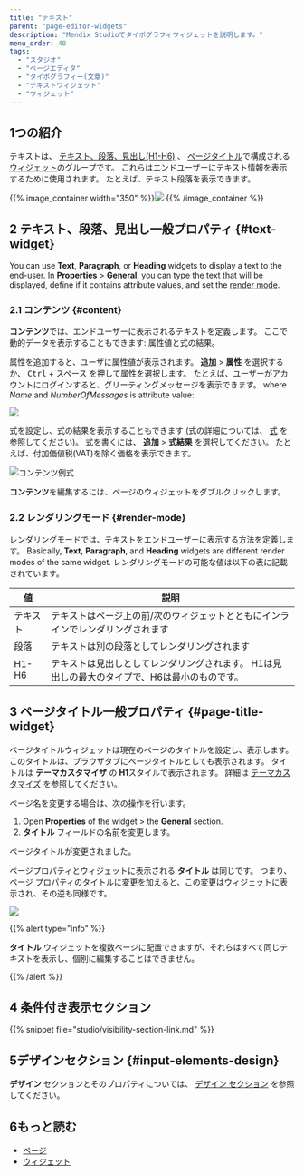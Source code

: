 ```yaml
---
title: "テキスト"
parent: "page-editor-widgets"
description: "Mendix Studioでタイポグラフィウィジェットを説明します。"
menu_order: 40
tags:
  - "スタジオ"
  - "ページエディタ"
  - "タイポグラフィー(文章)"
  - "テキストウィジェット"
  - "ウィジェット"
---
```


## 1つの紹介

テキストは、 [テキスト、段落、見出し(H1-H6)](page-editor-widgets) 、 [ページタイトル](#text-widget)で構成される [ウィジェット](#page-title-widget)のグループです。 これらはエンドユーザーにテキスト情報を表示するために使用されます。 たとえば、テキスト段落を表示できます。

{{% image_container width="350" %}}![](attachments/page-editor-widgets-text/paragraph-example.png)
{{% /image_container %}}

## 2 テキスト、段落、見出し一般プロパティ {#text-widget}

You can use **Text**, **Paragraph**, or **Heading** widgets to display a text to the end-user. In **Properties** > **General**, you can type the text that will be displayed, define if it contains attribute values, and set the [render mode](#render-mode).

### 2.1 コンテンツ {#content}

**コンテンツ**では、エンドユーザーに表示されるテキストを定義します。 ここで動的データを表示することもできます: 属性値と式の結果。

属性を追加すると、ユーザに属性値が表示されます。 **追加** > **属性** を選択するか、 <kbd>Ctrl</kbd> + <kbd>スペース</kbd> を押して属性を選択します。  たとえば、ユーザーがアカウントにログインすると、グリーティングメッセージを表示できます。 where *Name* and *NumberOfMessages* is attribute value:

![](attachments/page-editor-widgets-text/content-example.png)

式を設定し、式の結果を表示することもできます (式の詳細については、 [式](expressions) を参照してください)。 式を書くには、 **追加** > **式結果** を選択してください。 たとえば、付加価値税(VAT)を除く価格を表示できます。

![コンテンツ例式](attachments/page-editor-widgets-text/content-example-expression.png)

**コンテンツ**を編集するには、ページのウィジェットをダブルクリックします。


### 2.2 レンダリングモード {#render-mode}

レンダリングモードでは、テキストをエンドユーザーに表示する方法を定義します。 Basically, **Text**, **Paragraph**, and **Heading** widgets are different render modes of the same widget. レンダリングモードの可能な値は以下の表に記載されています。

| 値     | 説明                                                |
| ----- | ------------------------------------------------- |
| テキスト  | テキストはページ上の前/次のウィジェットとともにインラインでレンダリングされます          |
| 段落    | テキストは別の段落としてレンダリングされます                            |
| H1-H6 | テキストは見出しとしてレンダリングされます。 H1は見出しの最大のタイプで、H6は最小のものです。 |

## 3 ページタイトル一般プロパティ {#page-title-widget}

ページタイトルウィジェットは現在のページのタイトルを設定し、表示します。 このタイトルは、ブラウザタブにページタイトルとしても表示されます。  タイトルは **テーマカスタマイザ** の **H1**スタイルで表示されます。 詳細は [テーマカスタマイズ](theme-customizer) を参照してください。

ページ名を変更する場合は、次の操作を行います。

1. Open **Properties** of the widget > the **General** section.
2. **タイトル** フィールドの名前を変更します。

ページタイトルが変更されました。

ページプロパティとウィジェットに表示される **タイトル** は同じです。 つまり、ページ プロパティのタイトルに変更を加えると、この変更はウィジェットに表示され、その逆も同様です。

![](attachments/page-editor-widgets-text/page-title-interrelation.png)



{{% alert type="info" %}}

**タイトル** ウィジェットを複数ページに配置できますが、それらはすべて同じテキストを表示し、個別に編集することはできません。

{{% /alert %}}

## 4 条件付き表示セクション

{{% snippet file="studio/visibility-section-link.md" %}}

## 5デザインセクション {#input-elements-design}

**デザイン** セクションとそのプロパティについては、 [デザイン セクション](page-editor-widgets-design-section) を参照してください。

## 6もっと読む

* [ページ](page-editor)
* [ウィジェット](page-editor-widgets)
